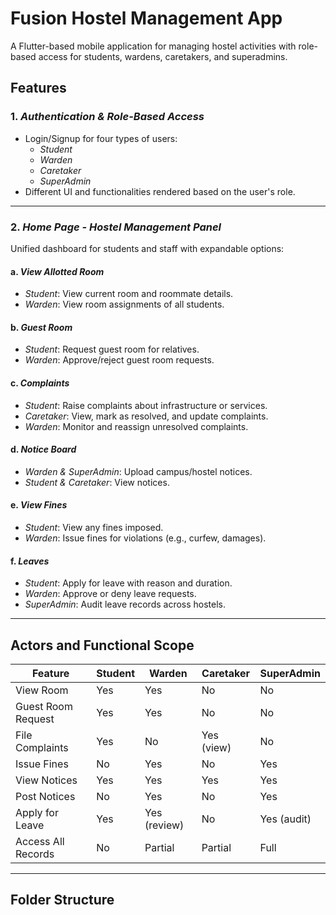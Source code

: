 # Fusion Hostel Management App

A Flutter-based mobile application for managing hostel activities with role-based access for students, wardens, caretakers, and superadmins.

## Features

### 1. *Authentication & Role-Based Access*
- Login/Signup for four types of users:
    - *Student*
    - *Warden*
    - *Caretaker*
    - *SuperAdmin*
- Different UI and functionalities rendered based on the user's role.

---

### 2. *Home Page - Hostel Management Panel*
Unified dashboard for students and staff with expandable options:

#### a. *View Allotted Room*
- *Student*: View current room and roommate details.
- *Warden*: View room assignments of all students.

#### b. *Guest Room*
- *Student*: Request guest room for relatives.
- *Warden*: Approve/reject guest room requests.

#### c. *Complaints*
- *Student*: Raise complaints about infrastructure or services.
- *Caretaker*: View, mark as resolved, and update complaints.
- *Warden*: Monitor and reassign unresolved complaints.

#### d. *Notice Board*
- *Warden & SuperAdmin*: Upload campus/hostel notices.
- *Student & Caretaker*: View notices.

#### e. *View Fines*
- *Student*: View any fines imposed.
- *Warden*: Issue fines for violations (e.g., curfew, damages).

#### f. *Leaves*
- *Student*: Apply for leave with reason and duration.
- *Warden*: Approve or deny leave requests.
- *SuperAdmin*: Audit leave records across hostels.

---

## Actors and Functional Scope

| Feature              | Student | Warden | Caretaker | SuperAdmin |
|----------------------|---------|--------|-----------|-------------|
| View Room            | Yes     | Yes    | No        | No          |
| Guest Room Request   | Yes     | Yes    | No        | No          |
| File Complaints      | Yes     | No     | Yes (view) | No         |
| Issue Fines          | No      | Yes    | No        | Yes         |
| View Notices         | Yes     | Yes    | Yes       | Yes         |
| Post Notices         | No      | Yes    | No        | Yes         |
| Apply for Leave      | Yes     | Yes (review) | No  | Yes (audit) |
| Access All Records   | No      | Partial| Partial   | Full        |

---

## Folder Structure